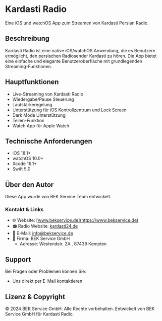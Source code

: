 # Kardasti Radio

Eine iOS und watchOS App zum Streamen von Kardasti Persian Radio.

## Beschreibung

Kardasti Radio ist eine native iOS/watchOS Anwendung, die es Benutzern ermöglicht, den persischen Radiosender Kardasti zu hören. Die App bietet eine einfache und elegante Benutzeroberfläche mit grundlegenden Streaming-Funktionen.

## Hauptfunktionen

- Live-Streaming von Kardasti Radio
- Wiedergabe/Pause Steuerung
- Lautstärkeregelung
- Unterstützung für iOS Kontrollzentrum und Lock Screen
- Dark Mode Unterstützung
- Teilen-Funktion
- Watch App für Apple Watch

## Technische Anforderungen

- iOS 18.1+
- watchOS 10.0+
- Xcode 16.1+
- Swift 5.0

## Über den Autor

Diese App wurde von BEK Service Team entwickelt. 

### Kontakt & Links
- 🌐 Website: [www.bekservice.de](https://www.bekservice.de)
- 📻 Radio Website: [kardasti24.de](https://kardasti24.de)
- 📧 E-Mail: [info@bekservice.de](mailto:info@bekservice.de)
- 🏢 Firma: BEK Service GmbH
  - Adresse: Westendstr. 2A , 87439 Kempten

## Support

Bei Fragen oder Problemen können Sie:
- Uns direkt per E-Mail kontaktieren

## Lizenz & Copyright

© 2024 BEK Service GmbH. Alle Rechte vorbehalten.
Entwickelt von BEK Service GmbH für Kardasti Radio.